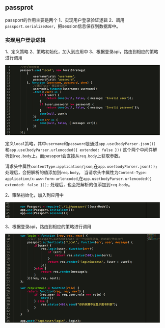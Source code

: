## passprot

passport的作用主要是两个
1、实现用户登录验证逻辑
2、调用`passport.serializeUser`，把session信息保存到数据库中。

### 实现用户登录逻辑

1、定义策略
2、策略初始化，加入到应用中
3、根据登录api，路由到相应的策略进行调用


![lib/passport.js](../pictures/passport1.png)

定义`local`策略，其中`username`和`password`是通过`app.use(bodyParser.json())`和`app.use(bodyParser.urlencoded({ extended: false }))`
这个两个中间件解析到`req.body`上。而passport会直接从`req.body`上获取参数。

请求头中属性`contentType:application/json`,在`app.use(bodyParser.json());`处理后，会把解析的值添加到`req.body`。
当请求头中属性为`Content-Type: application/x-www-form-urlencoded`,在`app.use(bodyParser.urlencoded({ extended: false }));`
处理后，也会把解析的值添加到`req.body`。

2、策略初始化，加入到应用中

![index.js](../pictures/passport2.png)

3、根据登录api，路由到相应的策略进行调用

![api.js](../pictures/passport3.png)